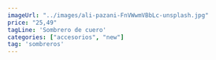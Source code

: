 ```yaml
---
imageUrl: "../images/ali-pazani-FnVWwmVBbLc-unsplash.jpg"
price: "25,49"
tagLine: 'Sombrero de cuero'
categories: ["accesorios", "new"]
tag: 'sombreros'
---
```

